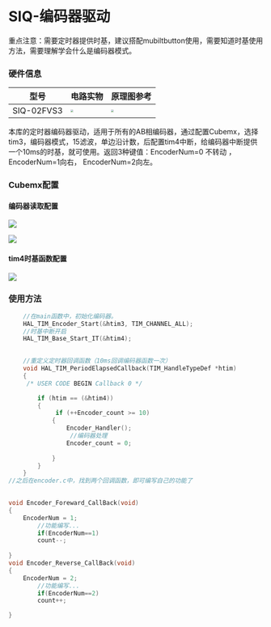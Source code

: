# SIQ-编码器驱动

​	重点注意：需要定时器提供时基，建议搭配mubiltbutton使用，需要知道时基使用方法，需要理解学会什么是编码器模式。

### 硬件信息

| 型号       | 电路实物                                                     | 原理图参考                                                   |
| ---------- | ------------------------------------------------------------ | ------------------------------------------------------------ |
| SIQ-02FVS3 | <img src="D:\1_STM32_Bsp\11_BSP_SIQ-02FVS3\BSP-SIQ\Encoder\img\电路图实物.png" style="zoom:30%;" /> | <img src="D:\1_STM32_Bsp\11_BSP_SIQ-02FVS3\BSP-SIQ\Encoder\img\原理图参考.jpg" style="zoom:33%;" /> |

​	本库的定时器编码器驱动，适用于所有的AB相编码器，通过配置Cubemx，选择tim3，编码器模式，15滤波，单边沿计数，后配置tim4中断，给编码器中断提供一个10ms的时基，就可使用。返回3种键值：EncoderNum=0 不转动 ，  EncoderNum=1向右，  EncoderNum=2向左。

### Cubemx配置

#### 	编码器读取配置

![](D:\1_STM32_Bsp\11_BSP_SIQ-02FVS3\BSP-SIQ\Encoder\img\cubemx1.jpg)

![](D:\1_STM32_Bsp\11_BSP_SIQ-02FVS3\BSP-SIQ\Encoder\img\cubemx2.jpg)

#### 	tim4时基函数配置

![](D:\1_STM32_Bsp\11_BSP_SIQ-02FVS3\BSP-SIQ\Encoder\img\tim4.jpg)

### 使用方法

```c
	//在main函数中，初始化编码器。
	HAL_TIM_Encoder_Start(&htim3, TIM_CHANNEL_ALL);
	//时基中断开启
	HAL_TIM_Base_Start_IT(&htim4);

	
	//重定义定时器回调函数（10ms回调编码器函数一次）
	void HAL_TIM_PeriodElapsedCallback(TIM_HandleTypeDef *htim)
	{
 	 /* USER CODE BEGIN Callback 0 */

   	 	if (htim == (&htim4))
    	{
             if (++Encoder_count >= 10)
			{
				Encoder_Handler();
                 //编码器处理
				Encoder_count = 0;
		
			}
		}
	}
//之后在encoder.c中，找到两个回调函数，即可编写自己的功能了

	
void Encoder_Foreward_CallBack(void)
{
    EncoderNum = 1;
		//功能编写...
		if(EncoderNum==1)
		count--;
    
}
void Encoder_Reverse_CallBack(void)
{
    EncoderNum = 2;
    	//功能编写...
		if(EncoderNum==2)
		count++;

}

```

